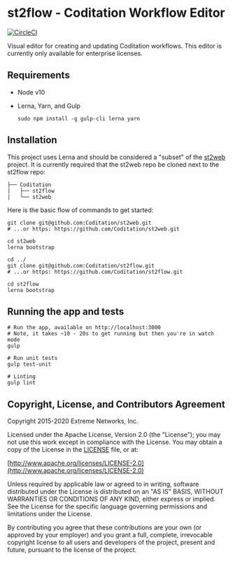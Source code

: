 # st2flow - Coditation Workflow Editor

[![CircleCI](https://circleci.com/gh/extremenetworks/st2flow.svg?style=shield&circle-token=ab4b62655342fb8d0f1abbb7c5ec3e92425a71b8)](https://circleci.com/gh/extremenetworks/st2flow)

Visual editor for creating and updating Coditation workflows. This editor is currently only available for enterprise licenses.

## Requirements

- Node v10
- Lerna, Yarn, and Gulp

    ```
    sudo npm install -g gulp-cli lerna yarn
    ```

## Installation

This project uses Lerna and should be considered a "subset" of the [st2web](https://github.com/Coditation/st2web) project. It is currently required that the st2web repo be cloned next to the st2flow repo:

```
├── Coditation
|   ├── st2flow
|   └── st2web
```

Here is the basic flow of commands to get started:

```
git clone git@github.com:Coditation/st2web.git
# ...or https: https://github.com/Coditation/st2web.git

cd st2web
lerna bootstrap

cd ../
git clone git@github.com:Coditation/st2flow.git
# ...or https: https://github.com/Coditation/st2flow.git

cd st2flow
lerna bootstrap
```

## Running the app and tests

```
# Run the app, available on http://localhost:3000
# Note, it takes ~10 - 20s to get running but then you're in watch mode
gulp

# Run unit tests
gulp test-unit

# Linting
gulp lint
```

## Copyright, License, and Contributors Agreement

Copyright 2015-2020 Extreme Networks, Inc.

Licensed under the Apache License, Version 2.0 (the "License"); you may not use this work except in compliance with the License. You may obtain a copy of the License in the [LICENSE](LICENSE) file, or at:

[http://www.apache.org/licenses/LICENSE-2.0](http://www.apache.org/licenses/LICENSE-2.0)

Unless required by applicable law or agreed to in writing, software distributed under the License is distributed on an "AS IS" BASIS, WITHOUT WARRANTIES OR CONDITIONS OF ANY KIND, either express or implied. See the License for the specific language governing permissions and limitations under the License.

By contributing you agree that these contributions are your own (or approved by your employer) and you grant a full, complete, irrevocable copyright license to all users and developers of the project, present and future, pursuant to the license of the project.
